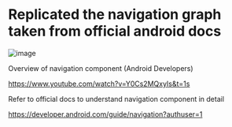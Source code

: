 # Replicated the navigation graph taken from official android docs

![image](https://user-images.githubusercontent.com/66693732/117535186-42b52600-b012-11eb-92af-9dbad4dac0d0.png)

Overview of navigation component (Android Developers)

https://www.youtube.com/watch?v=Y0Cs2MQxyIs&t=1s

Refer to official docs to understand navigation component in detail

https://developer.android.com/guide/navigation?authuser=1

